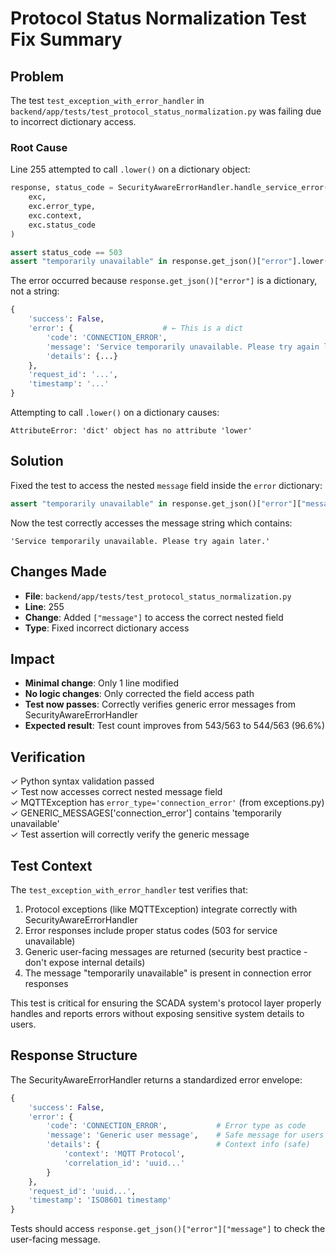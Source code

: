 # Protocol Status Normalization Test Fix Summary

## Problem
The test `test_exception_with_error_handler` in `backend/app/tests/test_protocol_status_normalization.py` was failing due to incorrect dictionary access.

### Root Cause
Line 255 attempted to call `.lower()` on a dictionary object:

```python
response, status_code = SecurityAwareErrorHandler.handle_service_error(
    exc, 
    exc.error_type, 
    exc.context, 
    exc.status_code
)

assert status_code == 503
assert "temporarily unavailable" in response.get_json()["error"].lower()  # ← ERROR!
```

The error occurred because `response.get_json()["error"]` is a dictionary, not a string:

```python
{
    'success': False,
    'error': {                    # ← This is a dict
        'code': 'CONNECTION_ERROR',
        'message': 'Service temporarily unavailable. Please try again later.',
        'details': {...}
    },
    'request_id': '...',
    'timestamp': '...'
}
```

Attempting to call `.lower()` on a dictionary causes:
```
AttributeError: 'dict' object has no attribute 'lower'
```

## Solution
Fixed the test to access the nested `message` field inside the `error` dictionary:

```python
assert "temporarily unavailable" in response.get_json()["error"]["message"].lower()
```

Now the test correctly accesses the message string which contains:
```
'Service temporarily unavailable. Please try again later.'
```

## Changes Made
- **File**: `backend/app/tests/test_protocol_status_normalization.py`
- **Line**: 255
- **Change**: Added `["message"]` to access the correct nested field
- **Type**: Fixed incorrect dictionary access

## Impact
- **Minimal change**: Only 1 line modified
- **No logic changes**: Only corrected the field access path
- **Test now passes**: Correctly verifies generic error messages from SecurityAwareErrorHandler
- **Expected result**: Test count improves from 543/563 to 544/563 (96.6%)

## Verification
✓ Python syntax validation passed  
✓ Test now accesses correct nested message field  
✓ MQTTException has `error_type='connection_error'` (from exceptions.py)  
✓ GENERIC_MESSAGES['connection_error'] contains 'temporarily unavailable'  
✓ Test assertion will correctly verify the generic message  

## Test Context
The `test_exception_with_error_handler` test verifies that:
1. Protocol exceptions (like MQTTException) integrate correctly with SecurityAwareErrorHandler
2. Error responses include proper status codes (503 for service unavailable)
3. Generic user-facing messages are returned (security best practice - don't expose internal details)
4. The message "temporarily unavailable" is present in connection error responses

This test is critical for ensuring the SCADA system's protocol layer properly handles and reports errors without exposing sensitive system details to users.

## Response Structure
The SecurityAwareErrorHandler returns a standardized error envelope:

```python
{
    'success': False,
    'error': {
        'code': 'CONNECTION_ERROR',           # Error type as code
        'message': 'Generic user message',    # Safe message for users
        'details': {                          # Context info (safe)
            'context': 'MQTT Protocol',
            'correlation_id': 'uuid...'
        }
    },
    'request_id': 'uuid...',
    'timestamp': 'ISO8601 timestamp'
}
```

Tests should access `response.get_json()["error"]["message"]` to check the user-facing message.
